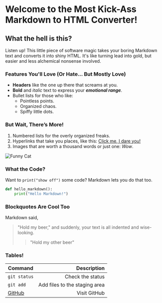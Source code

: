 
# Welcome to the Most Kick-Ass Markdown to HTML Converter!

## What the hell is this?
Listen up! This little piece of software magic takes your boring Markdown text and converts it into shiny HTML. It's like turning lead into gold, but easier and less alchemical nonsense involved.

### Features You'll Love (Or Hate... But Mostly Love)

- **Headers** like the one up there that screams at you.
- **Bold** and *italic* text to express your **_emotional range_**.
- Bullet lists for those who like:
  - Pointless points.
  - Organized chaos.
  - Spiffy little dots.

### But Wait, There’s More!

1. Numbered lists for the overly organized freaks.
2. Hyperlinks that take you places, like this: [Click me, I dare you!](https://www.youtube.com/watch?v=dQw4w9WgXcQ)
3. Images that are worth a thousand words or just one: _Wow_.

![Funny Cat](https://placekitten.com/408/287)

### What the Code?

Want to `print("show off")` some code? Markdown lets you do that too.

```python
def hello_markdown():
    print("Hello Markdown!")

```

### Blockquotes Are Cool Too
Markdown said, 
> "Hold my beer," and suddenly, your text is all indented and wise-looking.
>> "Hold my other beer"


### Tables!
| Command                 | Description                    |
| ------------------------| -----------------------------: |
| `git status`            | Check the status               |
| `git add`               | Add files to the staging area  |
| [GitHub](https://github.com) | Visit GitHub     |